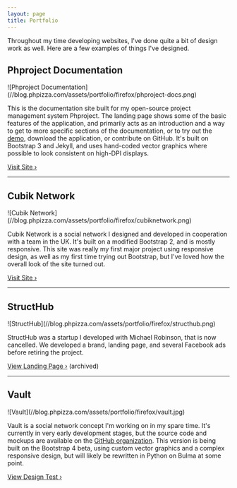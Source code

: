 ```yaml
---
layout: page
title: Portfolio
---
```


Throughout my time developing websites, I've done quite a bit of design work as well. Here are a few examples of things I've designed.

## Phproject Documentation
<div class="img-responsive-container img-ratio-16-10" markdown="1">
![Phproject Documentation](//blog.phpizza.com/assets/portfolio/firefox/phproject-docs.png)
</div>

This is the documentation site built for my open-source project management system Phproject. The landing page shows some of the basic features of the application, and primarily acts as an introduction and a way to get to more specific sections of the documentation, or to try out the [demo](http://demo.phproject.org/), download the application, or contribute on GitHub. It's built on Bootstrap 3 and Jekyll, and uses hand-coded vector graphics where possible to look consistent on high-DPI displays.

[Visit Site &rsaquo;](http://www.phproject.org/)

***

## Cubik Network
<div class="img-responsive-container img-ratio-16-10" markdown="1">
![Cubik Network](//blog.phpizza.com/assets/portfolio/firefox/cubiknetwork.png)
</div>

Cubik Network is a social network I designed and developed in cooperation with a team in the UK. It's built on a modified Bootstrap 2, and is mostly responsive. This site was really my first major project using responsive design, as well as my first time trying out Bootstrap, but I've loved how the overall look of the site turned out.

[Visit Site &rsaquo;](https://www.cubiknetwork.com/)

***

## StructHub
<div class="img-responsive-container img-ratio-16-10" markdown="1">
![StructHub](//blog.phpizza.com/assets/portfolio/firefox/structhub.png)
</div>

StructHub was a startup I developed with Michael Robinson, that is now cancelled. We developed a brand, landing page, and several Facebook ads before retiring the project.

[View Landing Page &rsaquo;](https://phpizza.com/~alan/structhub/) (archived)

***

## Vault
<div class="img-responsive-container img-ratio-16-10" markdown="1">
![Vault](//blog.phpizza.com/assets/portfolio/firefox/vault.jpg)
</div>

Vault is a social network concept I'm working on in my spare time. It's currently in very early development stages, but the source code and mockups are available on the [GitHub organization](https://github.com/svlt). This version is being built on the Bootstrap 4 beta, using custom vector graphics and a complex responsive design, but will likely be rewritten in Python on Bulma at some point.

[View Design Test &rsaquo;](https://phpizza.com/~alan/app-design/)

